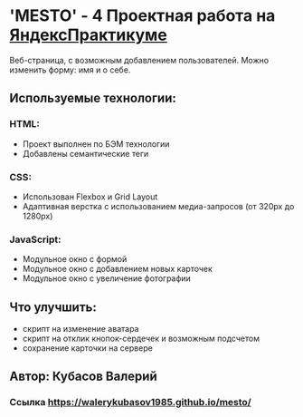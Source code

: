 # 'MESTO' - 4 Проектная работа на [ЯндексПрактикуме](https://practicum.yandex.ru/)
Веб-страница, с возможным добавлением пользователей. Можно изменить форму: имя и о себе.
## Используемые технологии:
### HTML: 
* Проект выполнен по БЭМ технологии
* Добавлены семантические теги
### CSS:
* Использован Flexbox и Grid Layout
* Адаптивная верстка с использованием медиа-запросов (от 320px до 1280px)
### JavaScript:
* Модульное окно с формой
* Модульное окно с добавлением новых карточек
* Модульное окно с увеличение фотографии
## Что улучшить:
* скрипт на изменение аватара
* скрипт на отклик кнопок-сердечек и возможным подсчетом
* сохранение карточки на сервере
## Автор: Кубасов Валерий
### Ссылка https://walerykubasov1985.github.io/mesto/
